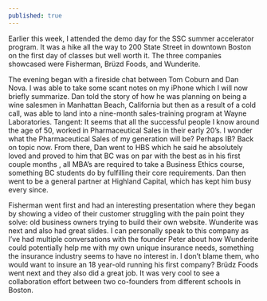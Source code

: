 ```yaml
---
published: true
---
```

Earlier this week, I attended the demo day for the SSC summer accelerator program. It was a hike all the way to 200 State Street in downtown Boston on the first day of classes but well worth it. The three companies showcased were Fisherman, Brüzd Foods, and Wunderite.

The evening began with a fireside chat between Tom Coburn and Dan Nova. I was able to take some scant notes on my iPhone which I will now briefly summarize. Dan told the story of how he was planning on being a wine salesmen in Manhattan Beach, California but then as a result of a cold call, was able to land into a nine-month sales-training program at Wayne Laboratories. Tangent: It seems that all the successful people I know around the age of 50, worked in Pharmaceutical Sales in their early 20’s. I wonder what the Pharmaceutical Sales of my generation will be? Perhaps IB? Back on topic now. From there, Dan went to HBS which he said he absolutely loved and proved to him that BC was on par with the best as in his first couple months , all MBA’s are required to take a Business Ethics course, something BC students do by fulfilling their core requirements. Dan then went to be a general partner at Highland Capital, which has kept him busy every since.

Fisherman went first and had an interesting presentation where they began by showing a video of their customer struggling with the pain point they solve: old business owners trying to build their own website. Wunderite was next and also had great slides. I can personally speak to this company as I’ve had multiple conversations with the founder Peter about how Wunderite could potentially help me with my own unique insurance needs, something the insurance industry seems to have no interest in. I don’t blame them, who would want to insure an 18 year-old running his first company? Brüdz Foods went next and they also did a great job. It was very cool to see a collaboration effort between two co-founders from different schools in Boston.
